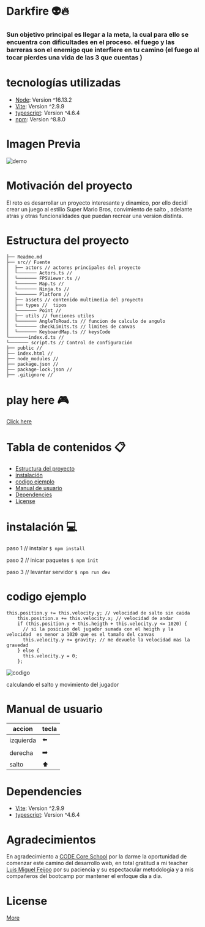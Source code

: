 # Darkfire :alien::fire:

### Sun objetivo principal es llegar a la meta, la cual para ello se encuentra con dificultades en el proceso. el fuego y las barreras  son el enemigo que interfiere en tu camino (el fuego al tocar pierdes una vida de las 3 que cuentas )

# tecnologías utilizadas 

* [Node](https://nodejs.org/es/): Version ^16.13.2  
* [Vite](https://vitejs.dev/guide/#scaffolding-your-first-vite-project): Version ^2.9.9 
* [typescript](https://www.typescriptlang.org/): Version ^4.6.4 
* [npm](https://www.npmjs.com/): Version ^8.8.0


# Imagen Previa

![demo](https://user-images.githubusercontent.com/96850176/169742802-5183aa88-02d0-4952-a9d1-5a439df4a1f2.jpeg)

# Motivación del proyecto

El reto es desarrollar un proyecto interesante y dinamico, por ello decidí crear un juego al estilio Super Mario Bros, convimiento de salto , adelante atras y otras funcionalidades que puedan recrear una version distinta.

# Estructura del proyecto

```
├── Readme.md                   
├── src// Fuente
│  ├── actors // actores principales del proyecto
│  └─────── Actors.ts //
│  └─────── FPSViewer.ts //
│  └─────── Map.ts //
│  └─────── Ninja.ts //
│  └─────── Platform //
│  ├── assets // contenido multimedia del proyecto
│  ├── types //  tipos
│  └─────── Point //
│  ├── utils // funciones utiles
│  └─────── AngleToRoad.ts // funcion de calculo de angulo
│  └─────── checkLimits.ts // limites de canvas
│  └─────── KeyboardMap.ts // keysCode
└───────index.d.ts // 
└─────── script.ts // Control de configuración
├── public //
├── index.html // 
├── node_modules // 
├── package.json //
├── package-lock.json //
├── .gitignore //

```
# play here :video_game:

[Click here](https://jesuscabrita.github.io/Darkfire/)

# Tabla de contenidos :clipboard:

* [Estructura del proyecto](#Estructura-del-proyecto)
* [instalación](#instalacion) 
* [codigo ejemplo](#codigo-ejemplo) 
* [Manual de usuario](#Manual-de-usuario)
* [Dependencies](#Dependencies)
* [License](#License)


# instalación :computer:

paso 1 // instalar 
`$ npm install` 

paso 2  // inicar paquetes 
`$ npm init `

paso 3 // levantar servidor 
`$ npm run dev` 

# codigo ejemplo 
```
this.position.y += this.velocity.y; // velocidad de salto sin caida
    this.position.x += this.velocity.x; // velocidad de andar
    if (this.position.y + this.heigth + this.velocity.y <= 1020) {
      // si la posicion del jugador sumada con el heigth y la velocidad  es menor a 1020 que es el tamaño del canvas
      this.velocity.y += gravity; // me devuele la velocidad mas la gravedad
    } else {
      this.velocity.y = 0;
    };

```
![codigo](https://user-images.githubusercontent.com/96850176/169859801-f0d7c94b-7e02-417e-a792-d1ca7cbff334.jpeg)


 calculando el salto y movimiento del jugador 
 
 # Manual de usuario
 
 | accion | tecla |
| ------------- | ------------- |
|izquierda  | :arrow_left:  |
|derecha  | :arrow_right:  |
| salto  | :arrow_up: |

# Dependencies

* [Vite](https://vitejs.dev/guide/#scaffolding-your-first-vite-project): Version ^2.9.9 
* [typescript](https://www.typescriptlang.org/): Version ^4.6.4 

# Agradecimientos

En agradecimiento a [CODE Core School](https://github.com/core-school) por la darme la oportunidad de comenzar este camino del desarrollo web, en total gratitud a mi teacher [Luis Miguel Feijoo](https://github.com/luismiguelfeijoo) por su paciencia y su espectacular metodologia y a mis compañeros del bootcamp por mantener el enfoque dia a dia.


# License
 
  [More](./LICENSE)
